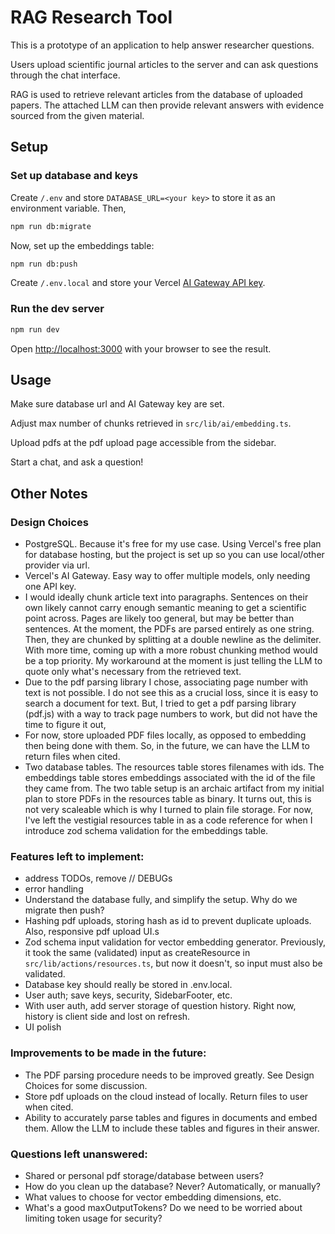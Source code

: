 # RAG Research Tool

This is a prototype of an application to help answer researcher questions.

Users upload scientific journal articles to the server and can ask questions through the chat interface.

RAG is used to retrieve relevant articles from the database of uploaded papers. The attached LLM can then provide relevant answers with evidence sourced from the given material.

## Setup

### Set up database and keys
Create `/.env` and store `DATABASE_URL=<your key>` to store it as an environment variable. Then,
```bash
npm run db:migrate
```
Now, set up the embeddings table:
```bash
npm run db:push
```

Create `/.env.local` and store your Vercel [AI Gateway API key](https://vercel.com/docs/ai-gateway/getting-started#set-up-your-api-key).

### Run the dev server

```bash
npm run dev
```

Open [http://localhost:3000](http://localhost:3000) with your browser to see the result.

## Usage

Make sure database url and AI Gateway key are set.

Adjust max number of chunks retrieved in `src/lib/ai/embedding.ts`.

Upload pdfs at the pdf upload page accessible from the sidebar.

Start a chat, and ask a question!

## Other Notes

### Design Choices
- PostgreSQL. Because it's free for my use case. Using Vercel's free plan for database hosting, but the project is set up so you can use local/other provider via url.
- Vercel's AI Gateway. Easy way to offer multiple models, only needing one API key.
- I would ideally chunk article text into paragraphs. Sentences on their own likely cannot carry enough semantic meaning to get a scientific point across. Pages are likely too general, but may be better than sentences. At the moment, the PDFs are parsed entirely as one string. Then, they are chunked by splitting at a double newline as the delimiter. With more time, coming up with a more robust chunking method would be a top priority. My workaround at the moment is just telling the LLM to quote only what's necessary from the retrieved text.
- Due to the pdf parsing library I chose, associating page number with text is not possible. I do not see this as a crucial loss, since it is easy to search a document for text. But, I tried to get a pdf parsing library (pdf.js) with a way to track page numbers to work, but did not have the time to figure it out,
- For now, store uploaded PDF files locally, as opposed to embedding then being done with them. So, in the future, we can have the LLM to return files when cited.
- Two database tables. The resources table stores filenames with ids. The embeddings table stores embeddings associated with the id of the file they came from. The two table setup is an archaic artifact from my initial plan to store PDFs in the resources table as binary. It turns out, this is not very scaleable which is why I turned to plain file storage. For now, I've left the vestigial resources table in as a code reference for when I introduce zod schema validation for the embeddings table.

### Features left to implement:
- address TODOs, remove // DEBUGs
- error handling
- Understand the database fully, and simplify the setup. Why do we migrate then push?
- Hashing pdf uploads, storing hash as id to prevent duplicate uploads. Also, responsive pdf upload UI.s
- Zod schema input validation for vector embedding generator. Previously, it took the same (validated) input as createResource in `src/lib/actions/resources.ts`, but now it doesn't, so input must also be validated.
- Database key should really be stored in .env.local.
- User auth; save keys, security, SidebarFooter, etc.
- With user auth, add server storage of question history. Right now, history is client side and lost on refresh.
- UI polish

### Improvements to be made in the future:
- The PDF parsing procedure needs to be improved greatly. See Design Choices for some discussion.
- Store pdf uploads on the cloud instead of locally. Return files to user when cited.
- Ability to accurately parse tables and figures in documents and embed them. Allow the LLM to include these tables and figures in their answer.

### Questions left unanswered:
- Shared or personal pdf storage/database between users?
- How do you clean up the database? Never? Automatically, or manually?
- What values to choose for vector embedding dimensions, etc.
- What's a good maxOutputTokens? Do we need to be worried about limiting token usage for security?